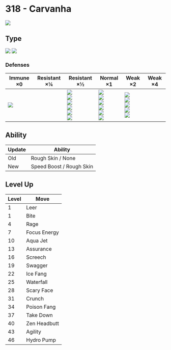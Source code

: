 # 318 - Carvanha
![][318]

## Type

![][water]  ![][dark]

### Defenses

Immune ×0 | Resistant ×¼ | Resistant ×½ | Normal ×1 | Weak ×2 | Weak ×4
---       | ---          | ---          | ---       | ---     | ---
![][psychic]<br> | | ![][ghost]<br> ![][steel]<br> ![][fire]<br> ![][water]<br> ![][ice]<br> ![][dark]<br> | ![][normal]<br> ![][flying]<br> ![][poison]<br> ![][ground]<br> ![][rock]<br> ![][dragon]<br> | ![][fighting]<br> ![][bug]<br> ![][grass]<br> ![][electric]<br> ![][fairy]<br> | | 

## Ability

Update | Ability
---    | ---
Old    | Rough Skin / None
New    | Speed Boost / Rough Skin

## Level Up

Level | Move
---   | ---
  1   | Leer
  1   | Bite
  4   | Rage
  7   | Focus Energy
 10   | Aqua Jet
 13   | Assurance
 16   | Screech
 19   | Swagger
 22   | Ice Fang
 25   | Waterfall
 28   | Scary Face
 31   | Crunch
 34   | Poison Fang
 37   | Take Down
 40   | Zen Headbutt
 43   | Agility
 46   | Hydro Pump

[318]: ../img/pokemon/318.png
[normal]: ../img/types/normal.png
[fire]: ../img/types/fire.png
[fighting]: ../img/types/fighting.png
[water]: ../img/types/water.png
[flying]: ../img/types/flying.png
[grass]: ../img/types/grass.png
[poison]: ../img/types/poison.png
[electric]: ../img/types/electric.png
[ground]: ../img/types/ground.png
[psychic]: ../img/types/psychic.png
[rock]: ../img/types/rock.png
[ice]: ../img/types/ice.png
[bug]: ../img/types/bug.png
[dragon]: ../img/types/dragon.png
[ghost]: ../img/types/ghost.png
[dark]: ../img/types/dark.png
[steel]: ../img/types/steel.png
[fairy]: ../img/types/fairy.png
